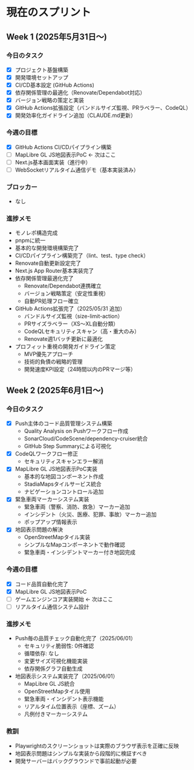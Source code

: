 # 現在のスプリント

## Week 1 (2025年5月31日〜)

### 今日のタスク

- [x] プロジェクト基盤構築
- [x] 開発環境セットアップ
- [x] CI/CD基本設定 (GitHub Actions)
- [x] 依存関係管理の最適化（Renovate/Dependabot対応）
- [x] バージョン戦略の策定と実装
- [x] GitHub Actions拡張設定（バンドルサイズ監視、PRラベラー、CodeQL）
- [x] 開発効率化ガイドライン追加（CLAUDE.md更新）

### 今週の目標

- [x] GitHub Actions CI/CDパイプライン構築
- [ ] MapLibre GL JS地図表示PoC ← 次はここ
- [ ] Next.js基本画面実装（進行中）
- [ ] WebSocketリアルタイム通信デモ（基本実装済み）

### ブロッカー

- なし

### 進捗メモ

- モノレポ構造完成
- pnpmに統一
- 基本的な開発環境構築完了
- CI/CDパイプライン構築完了（lint、test、type check）
- Renovate自動更新設定完了
- Next.js App Router基本実装完了
- 依存関係管理最適化完了
  - Renovate/Dependabot連携確立
  - バージョン戦略策定（安定性重視）
  - 自動PR処理フロー確立
- GitHub Actions拡張完了（2025/05/31 追加）
  - バンドルサイズ監視（size-limit-action）
  - PRサイズラベラー（XS〜XL自動分類）
  - CodeQLセキュリティスキャン（高・重大のみ）
  - Renovate週1バッチ更新に最適化
- プロフィット重視の開発ガイドライン策定
  - MVP優先アプローチ
  - 技術的負債の戦略的管理
  - 開発速度KPI設定（24時間以内のPRマージ等）

## Week 2 (2025年6月1日〜)

### 今日のタスク

- [x] Push主体のコード品質管理システム構築
  - Quality Analysis on Pushワークフロー作成
  - SonarCloud/CodeScene/dependency-cruiser統合
  - GitHub Step Summaryによる可視化
- [x] CodeQLワークフロー修正
  - セキュリティスキャンエラー解消
- [x] MapLibre GL JS地図表示PoC実装
  - 基本的な地図コンポーネント作成
  - StadiaMapsタイルサービス統合
  - ナビゲーションコントロール追加
- [x] 緊急車両マーカーシステム実装
  - 緊急車両（警察、消防、救急）マーカー追加
  - インシデント（火災、医療、犯罪、事故）マーカー追加
  - ポップアップ情報表示
- [x] 地図表示問題の解決
  - OpenStreetMapタイル実装
  - シンプルなMapコンポーネントで動作確認
  - 緊急車両・インシデントマーカー付き地図完成

### 今週の目標

- [x] コード品質自動化完了
- [x] MapLibre GL JS地図表示PoC
- [ ] ゲームエンジンコア実装開始 ← 次はここ
- [ ] リアルタイム通信システム設計

### 進捗メモ

- Push毎の品質チェック自動化完了（2025/06/01）
  - セキュリティ脆弱性: 0件確認
  - 循環依存: なし
  - 変更サイズ可視化機能実装
  - 依存関係グラフ自動生成
- 地図表示システム実装完了（2025/06/01）
  - MapLibre GL JS統合
  - OpenStreetMapタイル使用
  - 緊急車両・インシデント表示機能
  - リアルタイム位置表示（座標、ズーム）
  - 凡例付きマーカーシステム

### 教訓

- Playwrightのスクリーンショットは実際のブラウザ表示を正確に反映
- 地図表示問題はシンプルな実装から段階的に検証すべき
- 開発サーバーはバックグラウンドで事前起動が必要
